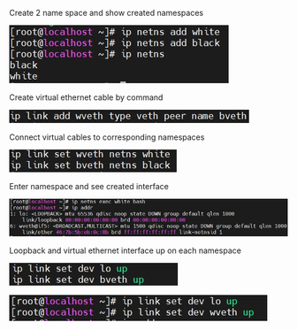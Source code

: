 

Create 2 name space and show created namespaces

![imagename](/image/1.JPG)

Create virtual ethernet cable by command

![imagename](/image/2.JPG)

Connect virtual cables to corresponding namespaces

![imagename](/image/3.JPG)

Enter namespace and see created interface

![imagename](/image/4.JPG)

Loopback and virtual ethernet interface up on each namespace

![imagename](/image/5.JPG)

![imagename](/image/6.JPG)